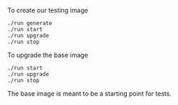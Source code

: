 To create our testing image
```
./run generate
./run start
./run upgrade
./run stop
```

To upgrade the base image
```
./run start
./run upgrade
./run stop
```

The base image is meant to be a starting point for tests.
